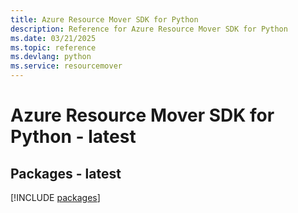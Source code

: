 ```yaml
---
title: Azure Resource Mover SDK for Python
description: Reference for Azure Resource Mover SDK for Python
ms.date: 03/21/2025
ms.topic: reference
ms.devlang: python
ms.service: resourcemover
---
```

# Azure Resource Mover SDK for Python - latest
## Packages - latest
[!INCLUDE [packages](resource-mover-index.md)]
